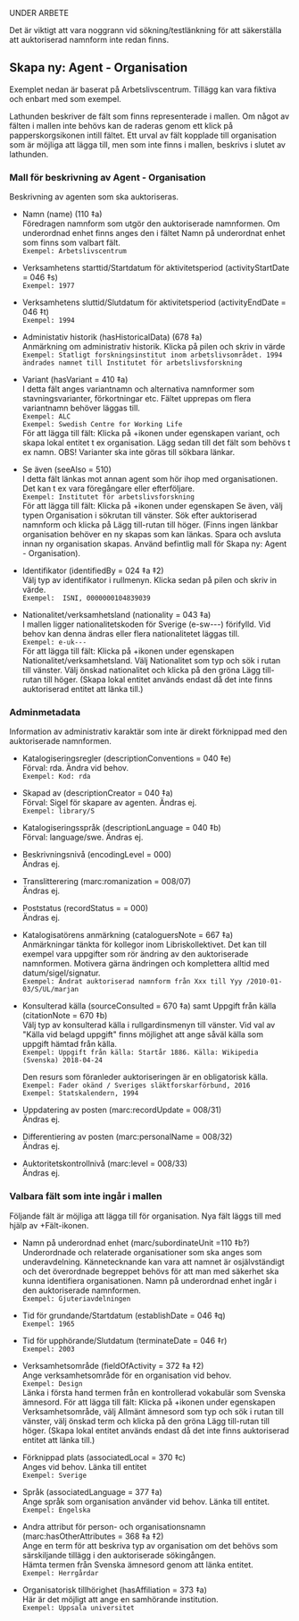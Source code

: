 UNDER ARBETE

Det är viktigt att vara noggrann vid sökning/testlänkning för att säkerställa att auktoriserad namnform inte redan finns.

## Skapa ny: Agent - Organisation

Exemplet nedan är baserat på Arbetslivscentrum. Tillägg kan vara fiktiva och enbart med som exempel.

Lathunden beskriver de fält som finns representerade i mallen. Om något av fälten i mallen inte behövs kan de raderas genom ett klick på papperskorgsikonen intill fältet. Ett urval av fält kopplade till organisation som är möjliga att lägga till, men som inte finns i mallen, beskrivs i slutet av lathunden.

### Mall för beskrivning av Agent - Organisation

Beskrivning av agenten som ska auktoriseras.

* Namn (name) (110 ‡a)
  <br/>Föredragen namnform som utgör den auktoriserade namnformen. Om underordnad enhet finns anges den i fältet Namn på underordnat enhet som finns som valbart fält.
  <br/>```Exempel: Arbetslivscentrum```

* Verksamhetens starttid/Startdatum för aktivitetsperiod (activityStartDate = 046 ‡s)
  <br/>```Exempel: 1977```
    
* Verksamhetens sluttid/Slutdatum för aktivitetsperiod (activityEndDate = 046 ‡t)
  <br/>```Exempel: 1994``` 
   
* Administativ historik (hasHistoricalData) (678 ‡a)
  <br/>Anmärkning om administrativ historik. Klicka på pilen och skriv in värde
  <br/>```Exempel: Statligt forskningsinstitut inom arbetslivsområdet. 1994 ändrades namnet till Institutet för arbetslivsforskning```
  
* Variant (hasVariant = 410 ‡a)
  <br/>I detta fält anges variantnamn och alternativa namnformer som stavningsvarianter, förkortningar etc. Fältet upprepas om flera variantnamn behöver läggas till.
  <br/>```Exempel: ALC```
  <br/>```Exempel: Swedish Centre for Working Life```
  <br/>För att lägga till fält: Klicka på +ikonen under egenskapen variant, och skapa lokal entitet t ex organisation. Lägg sedan till det fält som behövs t ex namn. OBS! Varianter ska inte göras till sökbara länkar.
  
* Se även (seeAlso = 510)
  <br/>I detta fält länkas mot annan agent som hör ihop med organisationen. Det kan t ex vara föregångare eller efterföljare.
  <br/>```Exempel: Institutet för arbetslivsforskning```
  <br/>För att lägga till fält: Klicka på +ikonen under egenskapen Se även, välj typen Organisation i sökrutan till vänster. Sök efter auktoriserad namnform och klicka på Lägg till-rutan till höger. (Finns ingen länkbar organisation behöver en ny skapas som kan länkas. Spara och avsluta innan ny organisation skapas. Använd befintlig mall för Skapa ny: Agent - Organisation).

* Identifikator (identifiedBy = 024 ‡a ‡2)
  <br/>Välj typ av identifikator i rullmenyn. Klicka sedan på pilen och skriv in värde. 
  <br/>```Exempel:  ISNI, 0000000104839039```
    
* Nationalitet/verksamhetsland (nationality = 043 ‡a)
  <br/>I mallen ligger nationalitetskoden för Sverige (e-sw---) förifylld. Vid behov kan denna ändras eller flera nationalitetet läggas till.
  <br/>```Exempel: e-uk---```
  <br/>För att lägga till fält: Klicka på +ikonen under egenskapen Nationalitet/verksamhetsland. Välj Nationalitet som typ och sök i rutan till vänster. Välj önskad nationalitet och klicka på den gröna Lägg till-rutan till höger. (Skapa lokal entitet används endast då det inte finns auktoriserad entitet att länka till.)
  
### Adminmetadata

Information av administrativ karaktär som inte är direkt förknippad med den auktoriserade namnformen.
      
* Katalogiseringsregler (descriptionConventions = 040 ‡e)
 <br/>Förval: rda. Ändra vid behov.
 <br/>```Exempel: Kod: rda```
  
 * Skapad av (descriptionCreator = 040 ‡a)
 <br/>Förval: Sigel för skapare av agenten. Ändras ej.
 <br/>```Exempel: library/S```
  
* Katalogiseringsspråk (descriptionLanguage = 040 ‡b)
 <br/>Förval: language/swe. Ändras ej.
  
* Beskrivningsnivå (encodingLevel = 000)
 <br/>Ändras ej.

* Translitterering (marc:romanization = 008/07)
 <br/>Ändras ej.

* Poststatus (recordStatus = = 000)
  <br/>Ändras ej.

* Katalogisatörens anmärkning (cataloguersNote = 667 ‡a)
  <br/>Anmärkningar tänkta för kollegor inom Libriskollektivet. Det kan till exempel vara uppgifter som rör ändring av den auktoriserade namnformen. Motivera gärna ändringen och komplettera alltid med datum/sigel/signatur.
  <br/>```Exempel: Ändrat auktoriserad namnform från Xxx till Yyy /2010-01-03/S/UL/marjan```

* Konsulterad källa (sourceConsulted = 670 ‡a) samt Uppgift från källa (citationNote = 670 ‡b)
  <br/>Välj typ av konsulterad källa i rullgardinsmenyn till vänster. Vid val av "Källa vid belagd uppgift" finns möjlighet att ange såväl källa som uppgift hämtad från källa.
   <br/>```Exempel: Uppgift från källa: Startår 1886. Källa: Wikipedia (Svenska) 2018-04-24```
  
  Den resurs som föranleder auktoriseringen är en obligatorisk källa.
  <br/>```Exempel: Fader okänd / Sveriges släktforskarförbund, 2016```
  <br/>```Exempel: Statskalendern, 1994```
   
* Uppdatering av posten (marc:recordUpdate = 008/31)
  <br/>Ändras ej.
    
* Differentiering av posten (marc:personalName = 008/32)
  <br/>Ändras ej.

* Auktoritetskontrollnivå (marc:level = 008/33)
  <br/>Ändras ej.
  
   
  
### Valbara fält som inte ingår i mallen
Följande fält är möjliga att lägga till för organisation. Nya fält läggs till med hjälp av +Fält-ikonen.

* Namn på underordnad enhet (marc/subordinateUnit =110 ‡b?)
  <br/>Underordnade och relaterade organisationer som ska anges som underavdelning. Kännetecknande kan vara att namnet är osjälvständigt och det överordnade begreppet behövs för att man med säkerhet ska kunna identifiera organisationen. Namn på underordnad enhet ingår i den auktoriserade namnformen.
  <br/>```Exempel: Gjuteriavdelningen```

* Tid för grundande/Startdatum (establishDate = 046 ‡q)
  <br/>```Exempel: 1965```

* Tid för upphörande/Slutdatum (terminateDate = 046 ‡r)
  <br/>```Exempel: 2003```
  
* Verksamhetsområde (fieldOfActivity = 372 ‡a ‡2)
  <br/>Ange verksamhetsområde för en organisation vid behov.
  <br/>```Exempel: Design```
  <br/>Länka i första hand termen från en kontrollerad vokabulär som Svenska ämnesord. 
För att lägga till fält: Klicka på +ikonen under egenskapen Verksamhetsområde, välj Allmänt ämnesord som typ och sök i rutan till vänster, välj önskad term och klicka på den gröna Lägg till-rutan till höger. (Skapa lokal entitet används endast då det inte finns auktoriserad entitet att länka till.)

* Förknippad plats (associatedLocal = 370 ‡c)
  <br/>Anges vid behov. Länka till entitet
  <br/>```Exempel: Sverige```
 
* Språk (associatedLanguage = 377 ‡a)
  <br/>Ange språk som organisation använder vid behov. Länka till entitet.
  <br/>```Exempel: Engelska```
  
* Andra attribut för person- och organisationsnamn (marc:hasOtherAttributes = 368 ‡a ‡2)
  <br/>Ange en term för att beskriva typ av organisation om det behövs som särskiljande tillägg i den auktoriserade sökingången.
  <br/>Hämta termen från Svenska ämnesord genom att länka entitet.
  <br/>```Exempel: Herrgårdar```
  
* Organisatorisk tillhörighet (hasAffiliation = 373 ‡a)
  <br/>Här är det möjligt att ange en samhörande institution.
  <br/>```Exempel: Uppsala universitet``` 
     
